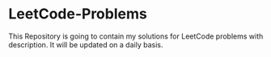 # LeetCode-Problems

This Repository is going to contain my solutions for LeetCode problems with description. It will be updated on a daily basis.